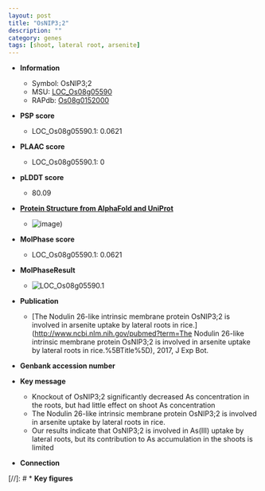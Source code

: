 ```yaml
---
layout: post
title: "OsNIP3;2"
description: ""
category: genes
tags: [shoot, lateral root, arsenite]
---
```


* **Information**  
    + Symbol: OsNIP3;2  
    + MSU: [LOC_Os08g05590](http://rice.plantbiology.msu.edu/cgi-bin/ORF_infopage.cgi?orf=LOC_Os08g05590)  
    + RAPdb: [Os08g0152000](http://rapdb.dna.affrc.go.jp/viewer/gbrowse_details/irgsp1?name=Os08g0152000)  

* **PSP score**  
    + LOC_Os08g05590.1: 0.0621 

* **PLAAC score**  
    + LOC_Os08g05590.1: 0 

* **pLDDT score**
    + 80.09

* **[Protein Structure from AlphaFold and UniProt](https://www.uniprot.org/uniprotkb/Q7EYH7/entry#structure)**
    + ![image](https://ricepsp.github.io/images/Q7/AF-Q7EYH7-F1.png))

* **MolPhase score**
    + LOC_Os08g05590.1: 0.0621

* **MolPhaseResult**
    + ![LOC_Os08g05590.1](https://ricepsp.github.io/pictures/LOC_Os08g/LOC_Os08g05590.1.png)

* **Publication**  
    + [The Nodulin 26-like intrinsic membrane protein OsNIP3;2 is involved in arsenite uptake by lateral roots in rice.](http://www.ncbi.nlm.nih.gov/pubmed?term=The Nodulin 26-like intrinsic membrane protein OsNIP3;2 is involved in arsenite uptake by lateral roots in rice.%5BTitle%5D), 2017, J Exp Bot.

* **Genbank accession number**  

* **Key message**  
    + Knockout of OsNIP3;2 significantly decreased As concentration in the roots, but had little effect on shoot As concentration
    + The Nodulin 26-like intrinsic membrane protein OsNIP3;2 is involved in arsenite uptake by lateral roots in rice.
    + Our results indicate that OsNIP3;2 is involved in As(III) uptake by lateral roots, but its contribution to As accumulation in the shoots is limited

* **Connection**  

[//]: # * **Key figures**  


